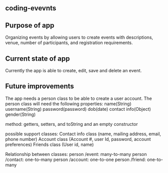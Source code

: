 ## coding-evevnts

## Purpose of app

Organizing events by allowing users to create events with descriptions,
venue, number of participants, and registration requirements. 

## Current state of app

Currently the app is able to create, edit, save and delete an event. 

## Future improvements

The app needs a person class to be able to create a user account.
The person class will need the following properties: 
name(String)
username(String)
password(password)
dob(date)
contact info(Object)
gender(String)

method:
getters, setters, and toString and an empty constructor

possible support classes:
Contact info class (name, mailing address, email, phone number)
Account class (Account #, user Id, password, account preferences)
Friends class (User id, name)

Relationship between classes:
person /event: many-to-many
person /contact: one-to-many
person /account: one-to-one
person /friend: one-to-many